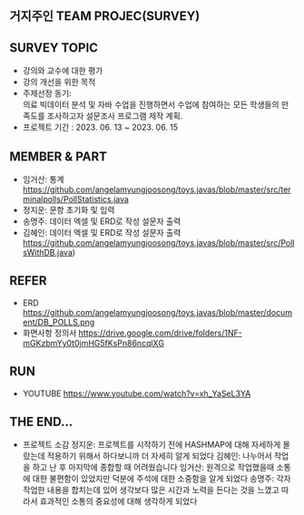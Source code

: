 ## 거지주인 TEAM PROJEC(SURVEY)

## SURVEY TOPIC
- 강의와 교수에 대한 평가
- 강의 개선을 위한 목적
- 주제선정 동기: <br/> 의료 빅데이터 분석 및 자바 수업을 진행하면서 수업에 참여하는 모든 학생들의 만족도를 조사하고자 설문조사 프로그램 제작 계획.
- 프로젝트 기간 : 2023. 06. 13 ~ 2023. 06. 15

## MEMBER & PART 
- 임거산: 통계
 https://github.com/angelamyungjoosong/toys.javas/blob/master/src/terminalpolls/PollStatistics.java
- 정지운: 문항 초기화 및 입력 
- 송명주: 데이터 엑셀 및 ERD로 작성 설문자 출력 
- 김혜인: 데이터 엑셀 및 ERD로 작성 설문자 출력 
https://github.com/angelamyungjoosong/toys.javas/blob/master/src/PollsWithDB.java)


## REFER
- ERD https://github.com/angelamyungjoosong/toys.javas/blob/master/document/DB_POLLS.png
- 화면사항 정의서 https://drive.google.com/drive/folders/1NF-mGKzbmYy0t0jmHG5fKsPn86ncqlXG

## RUN 
- YOUTUBE https://www.youtube.com/watch?v=xh_YaSeL3YA

## THE END...
- 프로젝트 소감
정지운: 프로젝트를 시작하기 전에 HASHMAP에 대해 자세하게 몰랐는데 적용하기 위해서 하다보니까 더 자세히 알게 되었다 
김혜인: 나누어서 작업을 하고 난 후 마지막에 종합할 때 어려웠습니다 
임거산: 원격으로 작업했을때 소통에 대한 불편함이 있었지만 덕분에 주석에 대한 소중함을 알게 되었다 
송명주: 각자 작업한 내용을 합치는데 있어 생각보다 많은 시간과 노력을 든다는 것을 느꼈고 따라서 효과적인 소통의 중요성에 대해 생각하게 되었다 
